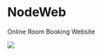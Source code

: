 # NodeWeb
Online Room Booking Website

![](https://media.giphy.com/media/3ov9jOHWKbL19PVtTO/giphy.gif)
